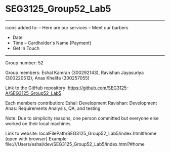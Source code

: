 # SEG3125_Group52_Lab5
-----------------------
icons added to:
– Here are our services
– Meet our barbers
- Date
- Time
– Cardholder's Name (Payment)
- Get In Touch
------------------------------
Group number: 52

Group members: Eshal Kamran (300292143), Ravishan Jayasuriya (300220512), Anas Khelifa (300257055)

Link to the GitHub repository: 
	https://github.com/SEG3125-A/SEG3125_Group52_Lab5  

Each members contribution: 
Eshal: Development
Ravishan: Development
Anas: Requirements Analysis, QA, and testing

Note: Due to simplicity reasons, one person committed but everyone else worked on their local machines.

Link to website: localFilePath/SEG3125_Group52_Lab5/index.html#home (open with browser)
Example: 
file:///Users/eshal/dev/SEG3125_Group52_Lab5/index.html?#home 
